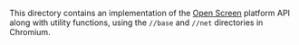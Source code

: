 This directory contains an implementation of the
[Open Screen](../../third_party/openscreen) platform API along with utility
functions, using the `//base` and `//net` directories in Chromium.
